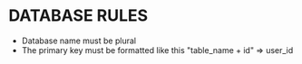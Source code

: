 # DATABASE RULES

- Database name must be plural
- The primary key must be formatted like this "table_name + id" => user_id